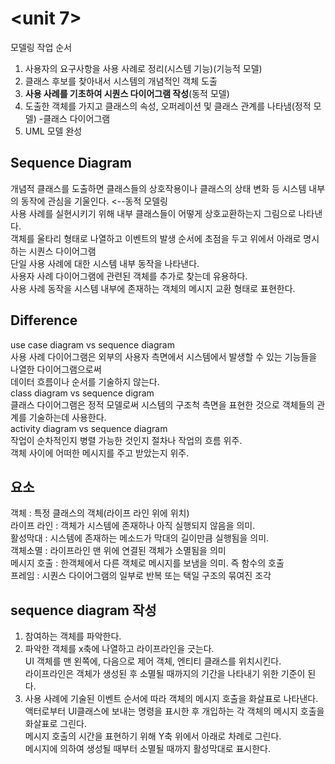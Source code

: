<unit 7>
========

모델링 작업 순서  
1. 사용자의 요구사항을 사용 사례로 정리(시스템 기능)(기능적 모델)  
2. 클래스 후보를 찾아내서 시스템의 개념적인 객체 도출  
3. **사용 사례를 기초하여 시퀀스 다이어그램 작성**(동적 모델)  
4. 도출한 객체를 가지고 클래스의 속성, 오퍼레이션 및 클래스 관계를 나타냄(정적 모델) -클래스 다이어그램  
5. UML 모델 완성  
  
## Sequence Diagram ##  
개념적 클래스를 도출하면 클래스들의 상호작용이나 클래스의 상태 변화 등 시스템 내부의 동작에 관심을 기울인다. <--동적 모델링  
사용 사례를 실현시키기 위해 내부 클래스들이 어떻게 상호교환하는지 그림으로 나타낸다.  
객체를 울타리 형태로 나열하고 이벤트의 발생 순서에 초점을 두고 위에서 아래로 명시하는 시퀀스 다이어그램  
단일 사용 사례에 대한 시스템 내부 동작을 나타낸다.    
사용자 사례 다이어그램에 관련된 객체를 추가로 찾는데 유용하다.  
사용 사례 동작을 시스템 내부에 존재하는 객체의 메시지 교환 형태로 표현한다.  
  
## Difference ##  
use case diagram vs sequence diagram  
사용 사례 다이어그램은 외부의 사용자 측면에서 시스템에서 발생할 수 있는 기능들을 나열한 다이어그램으로써  
데이터 흐름이나 순서를 기술하지 않는다.  
class diagram vs sequence digram  
클래스 다이어그램은 정적 모델로써 시스템의 구조척 측면을 표현한 것으로 객체들의 관계를 기술하는데 사용한다.  
activity diagram vs sequence diagram  
작업이 순차적인지 병렬 가능한 것인지 절차나 작업의 흐름 위주.  
객체 사이에 어떠한 메시지를 주고 받았는지 위주.  

## 요소 ##  
객체 : 특정 클래스의 객체(라이프 라인 위에 위치)  
라이프 라인 : 객체가 시스템에 존재하나 아직 실행되지 않음을 의미.  
활성막대 : 시스템에 존재하는 메소드가 막대의 길이만큼 실행됨을 의미.  
객체소멸 : 라이프라인 맨 위에 연결된 객체가 소멸됨을 의미  
메시지 호출 : 한객체에서 다른 객체로 메시지를 보냄을 의미. 즉 함수의 호출  
프레임 : 시퀀스 다이어그램의 일부로 반복 또는 택일 구조의 묶여진 조각  
  
## sequence diagram 작성 ##  
1. 참여하는 객체를 파악한다.  
2. 파악한 객체를 x축에 나열하고 라이프라인을 긋는다.  
UI 객체를 맨 왼쪽에, 다음으로 제어 객체, 엔티티 클래스를 위치시킨다.  
라이프라인은 객체가 생성된 후 소멸될 때까지의 기간을 나타내기 위한 기준이 된다.  
3. 사용 사례에 기술된 이벤트 순서에 따라 객체의 메시지 호출을 화살표로 나타낸다.  
액터로부터 UI클래스에 보내는 명령을 표시한 후 개입하는 각 객체의 메시지 호출을 화살표로 그린다.  
메시지 호출의 시간을 표현하기 위해 Y축 위에서 아래로 차례로 그린다.  
메시지에 의하여 생성될 때부터 소멸될 때까지 활성막대로 표시한다.  








